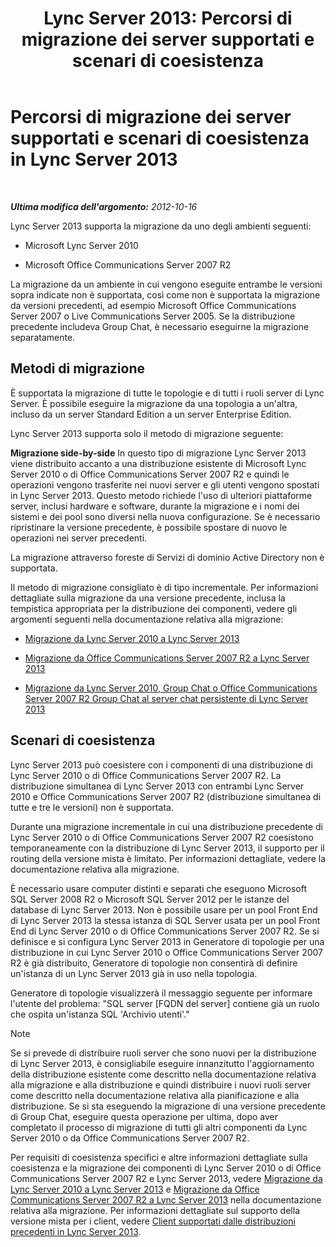 ﻿---
title: 'Lync Server 2013: Percorsi di migrazione dei server supportati e scenari di coesistenza'
TOCTitle: Percorsi di migrazione dei server supportati e scenari di coesistenza
ms:assetid: 2a6a730f-7f80-45f9-9540-3edfdaa265fb
ms:mtpsurl: https://technet.microsoft.com/it-it/library/Gg425764(v=OCS.15)
ms:contentKeyID: 49300009
ms.date: 08/24/2015
mtps_version: v=OCS.15
ms.translationtype: HT
---

# Percorsi di migrazione dei server supportati e scenari di coesistenza in Lync Server 2013

 

_**Ultima modifica dell'argomento:** 2012-10-16_

Lync Server 2013 supporta la migrazione da uno degli ambienti seguenti:

  - Microsoft Lync Server 2010

  - Microsoft Office Communications Server 2007 R2

La migrazione da un ambiente in cui vengono eseguite entrambe le versioni sopra indicate non è supportata, così come non è supportata la migrazione da versioni precedenti, ad esempio Microsoft Office Communications Server 2007 o Live Communications Server 2005. Se la distribuzione precedente includeva Group Chat, è necessario eseguirne la migrazione separatamente.

## Metodi di migrazione

È supportata la migrazione di tutte le topologie e di tutti i ruoli server di Lync Server. È possibile eseguire la migrazione da una topologia a un'altra, incluso da un server Standard Edition a un server Enterprise Edition.

Lync Server 2013 supporta solo il metodo di migrazione seguente:

   **Migrazione side-by-side** In questo tipo di migrazione Lync Server 2013 viene distribuito accanto a una distribuzione esistente di Microsoft Lync Server 2010 o di Office Communications Server 2007 R2 e quindi le operazioni vengono trasferite nei nuovi server e gli utenti vengono spostati in Lync Server 2013. Questo metodo richiede l'uso di ulteriori piattaforme server, inclusi hardware e software, durante la migrazione e i nomi dei sistemi e dei pool sono diversi nella nuova configurazione. Se è necessario ripristinare la versione precedente, è possibile spostare di nuovo le operazioni nei server precedenti.

La migrazione attraverso foreste di Servizi di dominio Active Directory non è supportata.

Il metodo di migrazione consigliato è di tipo incrementale. Per informazioni dettagliate sulla migrazione da una versione precedente, inclusa la tempistica appropriata per la distribuzione dei componenti, vedere gli argomenti seguenti nella documentazione relativa alla migrazione:

  - [Migrazione da Lync Server 2010 a Lync Server 2013](migration-from-lync-server-2010-to-lync-server-2013.md)

  - [Migrazione da Office Communications Server 2007 R2 a Lync Server 2013](migration-from-office-communications-server-2007-r2-to-lync-server-2013.md)

  - [Migrazione da Lync Server 2010, Group Chat o Office Communications Server 2007 R2 Group Chat al server chat persistente di Lync Server 2013](migration-from-lync-server-2010-group-chat-or-office-communications-server-2007-r2-group-chat-to-lync-server-2013-persistent-chat-server.md)

## Scenari di coesistenza

Lync Server 2013 può coesistere con i componenti di una distribuzione di Lync Server 2010 o di Office Communications Server 2007 R2. La distribuzione simultanea di Lync Server 2013 con entrambi Lync Server 2010 e Office Communications Server 2007 R2 (distribuzione simultanea di tutte e tre le versioni) non è supportata.

Durante una migrazione incrementale in cui una distribuzione precedente di Lync Server 2010 o di Office Communications Server 2007 R2 coesistono temporaneamente con la distribuzione di Lync Server 2013, il supporto per il routing della versione mista è limitato. Per informazioni dettagliate, vedere la documentazione relativa alla migrazione.

È necessario usare computer distinti e separati che eseguono Microsoft SQL Server 2008 R2 o Microsoft SQL Server 2012 per le istanze del database di Lync Server 2013. Non è possibile usare per un pool Front End di Lync Server 2013 la stessa istanza di SQL Server usata per un pool Front End di Lync Server 2010 o di Office Communications Server 2007 R2. Se si definisce e si configura Lync Server 2013 in Generatore di topologie per una distribuzione in cui Lync Server 2010 o Office Communications Server 2007 R2 è già distribuito, Generatore di topologie non consentirà di definire un'istanza di un Lync Server 2013 già in uso nella topologia.

Generatore di topologie visualizzerà il messaggio seguente per informare l'utente del problema: "SQL server \[FQDN del server\] contiene già un ruolo che ospita un'istanza SQL 'Archivio utenti'."


> [!NOTE]
> Se si prevede di distribuire ruoli server che sono nuovi per la distribuzione di Lync Server 2013, è consigliabile eseguire innanzitutto l'aggiornamento della distribuzione esistente come descritto nella documentazione relativa alla migrazione e alla distribuzione e quindi distribuire i nuovi ruoli server come descritto nella documentazione relativa alla pianificazione e alla distribuzione. Se si sta eseguendo la migrazione di una versione precedente di Group Chat, eseguire questa operazione per ultima, dopo aver completato il processo di migrazione di tutti gli altri componenti da Lync Server 2010 o da Office Communications Server 2007 R2.



Per requisiti di coesistenza specifici e altre informazioni dettagliate sulla coesistenza e la migrazione dei componenti di Lync Server 2010 o di Office Communications Server 2007 R2 e Lync Server 2013, vedere [Migrazione da Lync Server 2010 a Lync Server 2013](migration-from-lync-server-2010-to-lync-server-2013.md) e [Migrazione da Office Communications Server 2007 R2 a Lync Server 2013](migration-from-office-communications-server-2007-r2-to-lync-server-2013.md) nella documentazione relativa alla migrazione. Per informazioni dettagliate sul supporto della versione mista per i client, vedere [Client supportati dalle distribuzioni precedenti in Lync Server 2013](lync-server-2013-supported-clients-from-previous-deployments.md).

